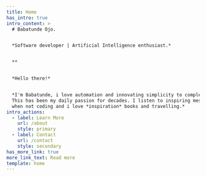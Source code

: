 ```yaml
---
title: Home
has_intro: true
intro_content: >
  # Babatunde Ojo.


  *Software developer | Artificial Intelligence enthusiast.*


  **


  *Hello there!*


  *I'm Babatunde, i love automation and innovating simplicity to complex task.
  This has been my daily passion for decades. I listen to inspiring messages
  when not coding and i love *inspiration* books and travelling.*
intro_actions:
  - label: Learn More
    url: /about
    style: primary
  - label: Contact
    url: /contact
    style: secondary
has_more_link: true
more_link_text: Read more
template: home
---
```

